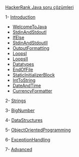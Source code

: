 [HackerRank Java soru çözümleri](https://www.hackerrank.com/domains/java?filters%5Bstatus%5D%5B%5D=unsolved&badge_type=java)

1- [Introduction](https://github.com/42arslanyusuf/HackerRank-Java/tree/main/src/Introduction)
  - [WelcomeToJava](https://github.com/42arslanyusuf/HackerRank-Java/tree/main/src/Introduction/_001_WelcomeToJava)
  - [StdinAndStdoutI](https://github.com/42arslanyusuf/HackerRank-Java/tree/main/src/Introduction/_002_StdinAndStdoutI)
  - [IfElse](https://github.com/42arslanyusuf/HackerRank-Java/tree/main/src/Introduction/_003_IfElse)
  - [StdinAndStdoutII](https://github.com/42arslanyusuf/HackerRank-Java/tree/main/src/Introduction/_004_StdinAndStdoutII)
  - [OutputFormatting](https://github.com/42arslanyusuf/HackerRank-Java/tree/main/src/Introduction/_005_OutputFormatting)
  - [LoopsI](https://github.com/42arslanyusuf/HackerRank-Java/tree/main/src/Introduction/_006_LoopsI)
  - [LoopsII](https://github.com/42arslanyusuf/HackerRank-Java/tree/main/src/Introduction/_007_LoopsII)
  - [Datatypes](https://github.com/42arslanyusuf/HackerRank-Java/tree/main/src/Introduction/_008_Datatypes)
  - [EndOfFile](https://github.com/42arslanyusuf/HackerRank-Java/tree/main/src/Introduction/_009_EndOfFile)
  - [StaticInitializerBlock](https://github.com/42arslanyusuf/HackerRank-Java/tree/main/src/Introduction/_010_StaticInitializerBlock)
  - [IntToString](https://github.com/42arslanyusuf/HackerRank-Java/tree/main/src/Introduction/_011_IntToString)
  - [DateAndTime](https://github.com/42arslanyusuf/HackerRank-Java/tree/main/src/Introduction/_012_DateAndTime)
  - [CurrencyFormatter](https://github.com/42arslanyusuf/HackerRank-Java/tree/main/src/Introduction/_013_CurrencyFormatter)
    
2- [Strings](https://github.com/42arslanyusuf/HackerRank-Java/tree/main/src/Strings)

3- [BigNumber](https://github.com/42arslanyusuf/HackerRank-Java/tree/main/src/BigNumber)

4- [DataStructures](https://github.com/42arslanyusuf/HackerRank-Java/tree/main/src/DataStructures)

5- [ObjectOrientedProgramming](https://github.com/42arslanyusuf/HackerRank-Java/tree/main/src/ObjectOrientedProgramming)

6- [ExceptionHandling](https://github.com/42arslanyusuf/HackerRank-Java/tree/main/src/ExceptionHandling)

7- [Advanced](https://github.com/42arslanyusuf/HackerRank-Java/tree/main/src/Advanced)
